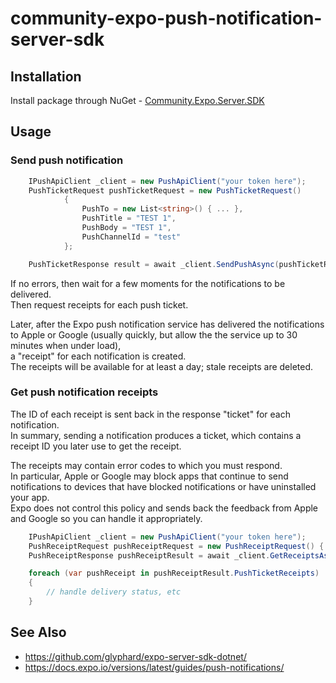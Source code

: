 # community-expo-push-notification-server-sdk
## Installation

Install package through NuGet - [Community.Expo.Server.SDK](https://www.nuget.org/packages/Community.Expo.Server.SDK/)

## Usage

### Send push notification

```cs
	IPushApiClient _client = new PushApiClient("your token here");
	PushTicketRequest pushTicketRequest = new PushTicketRequest()
            {
                PushTo = new List<string>() { ... },
                PushTitle = "TEST 1",
                PushBody = "TEST 1",
                PushChannelId = "test"
            };

	PushTicketResponse result = await _client.SendPushAsync(pushTicketRequest);
```
If no errors, then wait for a few moments for the notifications to be delivered.   
Then request receipts for each push ticket.  

Later, after the Expo push notification service has delivered the notifications to Apple or Google (usually quickly, but allow the the service up to 30 minutes when under load),  
a "receipt" for each notification is created.  
The receipts will be available for at least a day; stale receipts are deleted.

### Get push notification receipts

The ID of each receipt is sent back in the response "ticket" for each notification.  
In summary, sending a notification produces a ticket, which contains a receipt ID you later use to get the receipt.  

The receipts may contain error codes to which you must respond.  
In particular, Apple or Google may block apps that continue to send notifications to devices that have blocked notifications or have uninstalled your app.  
Expo does not control this policy and sends back the feedback from Apple and Google so you can handle it appropriately.

```cs
	IPushApiClient _client = new PushApiClient("your token here");
	PushReceiptRequest pushReceiptRequest = new PushReceiptRequest() { PushTicketIds = new List<string>() { ... } };
	PushReceiptResponse pushReceiptResult = await _client.GetReceiptsAsync(pushReceiptRequest);

	foreach (var pushReceipt in pushReceiptResult.PushTicketReceipts) 
	{
		// handle delivery status, etc
	}
```

## See Also

  * https://github.com/glyphard/expo-server-sdk-dotnet/
  * https://docs.expo.io/versions/latest/guides/push-notifications/
 